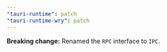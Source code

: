 ```yaml
---
"tauri-runtime": patch
"tauri-runtime-wry": patch
---
```


**Breaking change:** Renamed the `RPC` interface to `IPC`.
